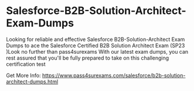 # Salesforce-B2B-Solution-Architect-Exam-Dumps
Looking for reliable and effective Salesforce B2B-Solution-Architect Exam Dumps to ace the Salesforce Certified B2B Solution Architect Exam (SP23 )Look no further than pass4surexams With our latest exam dumps, you can rest assured that you'll be fully prepared to take on this challenging certification test

Get More Info: https://www.pass4surexams.com/salesforce/b2b-solution-architect-dumps.html
